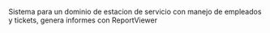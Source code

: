 Sistema para un dominio de estacion de servicio con manejo de empleados y tickets, genera informes con ReportViewer
